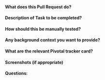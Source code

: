 #### What does this Pull Request do?
#### Description of Task to be completed?
#### How should this be manually tested?
#### Any background context you want to provide?
#### What are the relevant Pivotal tracker card?
#### Screenshots (if appropriate)
#### Questions: 
